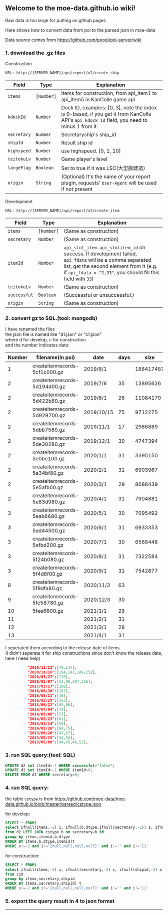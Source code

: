 ## Welcome to the moe-data.github.io wiki!

Raw data is too large for putting on github pages

Here shows how to convert data from poi to the parsed json in moe-data

Data source comes from https://github.com/poooi/poi-server/wiki

### 1. download the .gz files<br>

Construction

```
URL: http://[SERVER_NAME]/api/report/v2/create_ship
```

| Field       | Type       | Explanation                                                                                                                                |
| ----------- | ---------- | ------------------------------------------------------------------------------------------------------------------------------------------ |
| `items`     | `[Number]` | Items for construction, from api_item1 to api_item5 in KanColle game api                                                                   |
| `kdockId`   | `Number`   | Dock ID, examples: [0, 3], note the index is 0-based, if you get it from KanColle API's `api_kdock_id` field, you need to minus 1 from it. |
| `secretary` | `Number`   | Secretaryship's ship_id                                                                                                                    |
| `shipId`    | `Number`   | Result ship id                                                                                                                             |
| `highspeed` | `Number`   | use highspeed. [0, 1, 10]                                                                                                                  |
| `teitokuLv` | `Number`   | Game player's level                                                                                                                        |
| `largeFlag` | `Boolean`  | Set to true if it was LSC(大型舰建造)                                                                                                      |
| `origin`    | `String`   | (Optional) It's the name of your report plugin, requests' `User-Agent` will be used if not present                                         |

Development

```
URL: http://[SERVER_NAME]/api/report/v2/create_item
```

| Field        | Type       | Explanation                                                                                                                                                                                                        |
| ------------ | ---------- | ------------------------------------------------------------------------------------------------------------------------------------------------------------------------------------------------------------------ |
| `items`      | `[Number]` | (Same as construction)                                                                                                                                                                                             |
| `secretary`  | `Number`   | (Same as construction)                                                                                                                                                                                             |
| `itemId`     | `Number`   | `api_slot_item.api_slotitem_id` on success. If development failed, `api_fdata` will be a comma separated list, get the second element from it (e.g. if `api_fdata = "2,33"`, you should fill this field with `33`) |
| `teitokuLv`  | `Number`   | (Same as construction)                                                                                                                                                                                             |
| `successful` | `Boolean`  | (Successful or unsuccessful.)                                                                                                                                                                                      |
| `origin`     | `String`   | (Same as construction)                                                                                                                                                                                             |

### 2. convert gz to SQL.(tool: mongodb)<br>

I have renamed the files<br>
the json file is named like "d1.json" or "c1.json"
<br> where d for develop, c for construction.<br>
and the number indicates date:

| Number | filename(in poi)              | date       | days | size      |
| ------ | ----------------------------- | ---------- | ---- | --------- |
| 1      | createitemrecords-5cf1c000.gz | 2019/6/1   |      | 188417481 |
| 2      | createitemrecords-5d194d00.gz | 2019/7/6   | 35   | 13895626  |
| 2      | createitemrecords-5d422b80.gz | 2019/8/1   | 26   | 11084170  |
| 2      | createitemrecords-5d929700.gz | 2019/10/15 | 75   | 9712275   |
| 2      | createitemrecords-5dbb7580.gz | 2019/11/1  | 17   | 2986889   |
| 2      | createitemrecords-5de30280.gz | 2019/12/1  | 30   | 4747394   |
| 2      | createitemrecords-5e0be100.gz | 2020/1/1   | 31   | 3395150   |
| 2      | createitemrecords-5e34bf80.gz | 2020/2/1   | 31   | 6903967   |
| 2      | createitemrecords-5e5afb00.gz | 2020/3/1   | 29   | 8088439   |
| 2      | createitemrecords-5e83d980.gz | 2020/4/1   | 31   | 7904881   |
| 3      | createitemrecords-5eab6680.gz | 2020/5/1   | 30   | 7095492   |
| 3      | createitemrecords-5ed44500.gz | 2020/6/1   | 31   | 6933353   |
| 3      | createitemrecords-5efbd200.gz | 2020/7/1   | 30   | 6568448   |
| 3      | createitemrecords-5f24b080.gz | 2020/8/1   | 31   | 7322584   |
| 3      | createitemrecords-5f4d8f00.gz | 2020/9/1   | 31   | 7542877   |
| 8      | createitemrecords-5f9dfa80.gz | 2020/11/3  | 63   |
| 9      | createitemrecords-5fc58780.gz | 2020/12/3  | 30   |
| 10     | 5fee6600.gz                   | 2021/1/1   | 29   |
| 11     |                               | 2021/2/1   | 31   |
| 12     |                               | 2021/3/1   | 28   |
| 13     |                               | 2021/4/1   | 31   |

I seperated them according to the release date of items<br>
(I didn't seperate it for ship construcitons since don't know the release date, here I need help)

```json
          "2020/11/13":[78,147],
          "2020/10/16":[194,242,249,250],
          "2020/03/27":[120],
          "2020/02/07":[51,90,207,226],
          "2017/03/17":[168],
          "2016/06/30":[181],
          "2016/03/11":[49],
          "2016/02/29":[163],
          "2015/06/12":[65,66],
          "2014/07/04":[73],
          "2014/06/06":[72],
          "2014/05/23":[61],
          "2014/03/14":[59],
          "2014/02/26":[60,75],
          "2013/08/26":[47,57],
          "2013/05/15":[54,55],
          "2013/05/08":[44,45,46,52],
```

### 3. run SQL query:(tool: SQL)

```sql
UPDATE d2 set itemId=-1 WHERE successful="false";
UPDATE d2 set itemId=-1 WHERE itemId=0;
DELETE FROM d2 WHERE secretary=0;
```

### 4. run SQL query:<br>

the table `cstype` is from https://github.com/moe-data/moe-data.github.io/blob/master/parsed/cstype.json

for develop:

```sql
SELECT * FROM(
select ifnull(items,-2) i, ifnull(b.dtype,ifnull(secretary,-2)) s, ifnull(itemid,-2) o, ifnull(count(*),-2) n, ifnull(min(teitokuLv),-2) l
from d2 LEFT JOIN cstype b on secretary=b.id
group by items,itemid,b.dtype
ORDER BY items,b.dtype,itemid)t
WHERE s!=-2 and i!='[null,null,null,null]' and i!='' and i!='[]'
```

for construction:

```sql
SELECT * FROM(
select ifnull(items,-2) i, ifnull(secretary,-2) s, ifnull(shipid,-2) o, ifnull(count(*),-2) n, ifnull(min(teitokuLv),-2) l
from c10
group by items,secretary,shipid
ORDER BY items,secretary,shipid) t
WHERE s!=-2 and i!='[null,null,null,null]' and i!='' and i!='[]'
```

### 5. export the query result in 4 to json format

---
